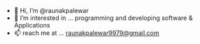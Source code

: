 - 👋 Hi, I’m @raunakpalewar
- 👀 I’m interested in ... programming and developing software & Applications
- 📫 reach me at ... raunakpalewar9979@gmail.com

<!---
raunakpalewar/raunakpalewar is a ✨ special ✨ repository because its `README.md` (this file) appears on your GitHub profile.
You can click the Preview link to take a look at your changes.
--->

